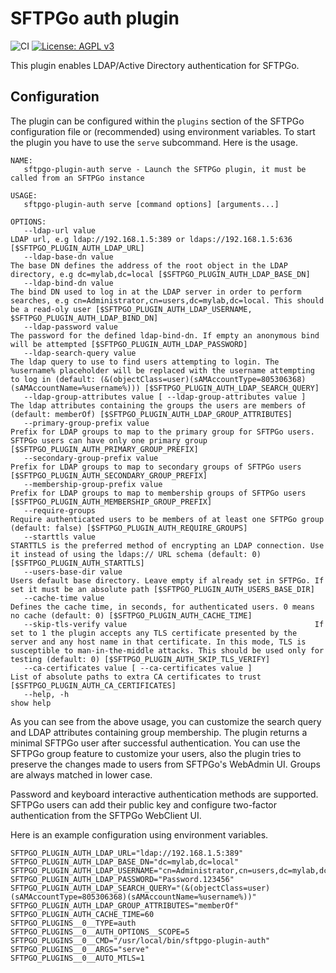 # SFTPGo auth plugin

![CI](https://github.com/sftpgo/sftpgo-plugin-auth/workflows/CI/badge.svg?branch=main&event=push)
[![License: AGPL v3](https://img.shields.io/badge/License-AGPLv3-blue.svg)](https://www.gnu.org/licenses/agpl-3.0)

This plugin enables LDAP/Active Directory authentication for SFTPGo.

## Configuration

The plugin can be configured within the `plugins` section of the SFTPGo configuration file or (recommended) using environment variables. To start the plugin you have to use the `serve` subcommand. Here is the usage.

```shell
NAME:
   sftpgo-plugin-auth serve - Launch the SFTPGo plugin, it must be called from an SFTPGo instance

USAGE:
   sftpgo-plugin-auth serve [command options] [arguments...]

OPTIONS:
   --ldap-url value                                                 LDAP url, e.g ldap://192.168.1.5:389 or ldaps://192.168.1.5:636 [$SFTPGO_PLUGIN_AUTH_LDAP_URL]
   --ldap-base-dn value                                             The base DN defines the address of the root object in the LDAP directory, e.g dc=mylab,dc=local [$SFTPGO_PLUGIN_AUTH_LDAP_BASE_DN]
   --ldap-bind-dn value                                             The bind DN used to log in at the LDAP server in order to perform searches, e.g cn=Administrator,cn=users,dc=mylab,dc=local. This should be a read-oly user [$SFTPGO_PLUGIN_AUTH_LDAP_USERNAME, $SFTPGO_PLUGIN_AUTH_LDAP_BIND_DN]
   --ldap-password value                                            The password for the defined ldap-bind-dn. If empty an anonymous bind will be attempted [$SFTPGO_PLUGIN_AUTH_LDAP_PASSWORD]
   --ldap-search-query value                                        The ldap query to use to find users attempting to login. The %username% placeholder will be replaced with the username attempting to log in (default: (&(objectClass=user)(sAMAccountType=805306368)(sAMAccountName=%username%))) [$SFTPGO_PLUGIN_AUTH_LDAP_SEARCH_QUERY]
   --ldap-group-attributes value [ --ldap-group-attributes value ]  The ldap attributes containing the groups the users are members of (default: memberOf) [$SFTPGO_PLUGIN_AUTH_LDAP_GROUP_ATTRIBUTES]
   --primary-group-prefix value                                     Prefix for LDAP groups to map to the primary group for SFTPGo users. SFTPGo users can have only one primary group [$SFTPGO_PLUGIN_AUTH_PRIMARY_GROUP_PREFIX]
   --secondary-group-prefix value                                   Prefix for LDAP groups to map to secondary groups of SFTPGo users [$SFTPGO_PLUGIN_AUTH_SECONDARY_GROUP_PREFIX]
   --membership-group-prefix value                                  Prefix for LDAP groups to map to membership groups of SFTPGo users [$SFTPGO_PLUGIN_AUTH_MEMBERSHIP_GROUP_PREFIX]
   --require-groups                                                 Require authenticated users to be members of at least one SFTPGo group (default: false) [$SFTPGO_PLUGIN_AUTH_REQUIRE_GROUPS]
   --starttls value                                                 STARTTLS is the preferred method of encrypting an LDAP connection. Use it instead of using the ldaps:// URL schema (default: 0) [$SFTPGO_PLUGIN_AUTH_STARTTLS]
   --users-base-dir value                                           Users default base directory. Leave empty if already set in SFTPGo. If set it must be an absolute path [$SFTPGO_PLUGIN_AUTH_USERS_BASE_DIR]
   --cache-time value                                               Defines the cache time, in seconds, for authenticated users. 0 means no cache (default: 0) [$SFTPGO_PLUGIN_AUTH_CACHE_TIME]
   --skip-tls-verify value                                          If set to 1 the plugin accepts any TLS certificate presented by the server and any host name in that certificate. In this mode, TLS is susceptible to man-in-the-middle attacks. This should be used only for testing (default: 0) [$SFTPGO_PLUGIN_AUTH_SKIP_TLS_VERIFY]
   --ca-certificates value [ --ca-certificates value ]              List of absolute paths to extra CA certificates to trust [$SFTPGO_PLUGIN_AUTH_CA_CERTIFICATES]
   --help, -h                                                       show help
```

As you can see from the above usage, you can customize the search query and LDAP attributes containing group membership.
The plugin returns a minimal SFTPGo user after successful authentication.
You can use the SFTPGo group feature to customize your users, also the plugin tries to preserve the changes made to users from SFTPGo's WebAdmin UI.
Groups are always matched in lower case.

Password and keyboard interactive authentication methods are supported.
SFTPGo users can add their public key and configure two-factor authentication from the SFTPGo WebClient UI.

Here is an example configuration using environment variables.

```text
SFTPGO_PLUGIN_AUTH_LDAP_URL="ldap://192.168.1.5:389"
SFTPGO_PLUGIN_AUTH_LDAP_BASE_DN="dc=mylab,dc=local"
SFTPGO_PLUGIN_AUTH_LDAP_USERNAME="cn=Administrator,cn=users,dc=mylab,dc=local"
SFTPGO_PLUGIN_AUTH_LDAP_PASSWORD="Password.123456"
SFTPGO_PLUGIN_AUTH_LDAP_SEARCH_QUERY="(&(objectClass=user)(sAMAccountType=805306368)(sAMAccountName=%username%))"
SFTPGO_PLUGIN_AUTH_LDAP_GROUP_ATTRIBUTES="memberOf"
SFTPGO_PLUGIN_AUTH_CACHE_TIME=60
SFTPGO_PLUGINS__0__TYPE=auth
SFTPGO_PLUGINS__0__AUTH_OPTIONS__SCOPE=5
SFTPGO_PLUGINS__0__CMD="/usr/local/bin/sftpgo-plugin-auth"
SFTPGO_PLUGINS__0__ARGS="serve"
SFTPGO_PLUGINS__0__AUTO_MTLS=1
```
